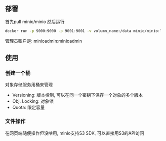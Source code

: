 ## 部署
首先pull minio/minio
然后运行
```bash
docker run -p 9000:9000 -p 9001:9001 -v volumn_name:/data minio/minio:latest server /data --console_address ":9001"
```
管理员账户是: minioadmin:minioadmin
## 使用
### 创建一个桶 
对象存储服务用桶来管理
- Versioning: 版本控制, 可以在同一个密钥下保存一个对象的多个版本
- Obj. Locking: 对象锁
- Quota: 限定容量

### 文件操作
在网页端随便操作但没啥用, minio支持S3 SDK, 可以直接用S3的API访问
